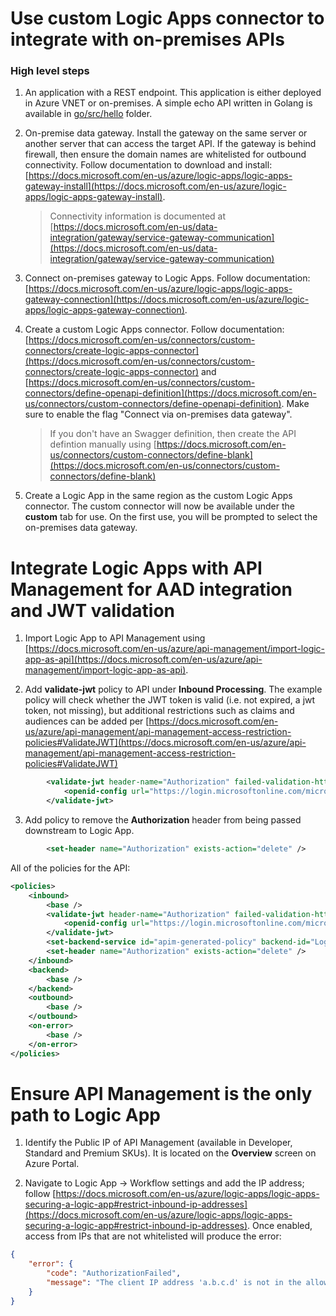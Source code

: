 # Use custom Logic Apps connector to integrate with on-premises APIs

### High level steps

1. An application with a REST endpoint.  This application is either deployed in Azure VNET or on-premises.  A simple echo API written in Golang is available in [go/src/hello](go/src/hello) folder.

2. On-premise data gateway.  Install the gateway on the same server or another server that can access the target API.  If the gateway is behind firewall, then ensure the domain names are whitelisted for outbound connectivity.  Follow documentation to download and install:  [https://docs.microsoft.com/en-us/azure/logic-apps/logic-apps-gateway-install](https://docs.microsoft.com/en-us/azure/logic-apps/logic-apps-gateway-install).

    > Connectivity information is documented at [https://docs.microsoft.com/en-us/data-integration/gateway/service-gateway-communication](https://docs.microsoft.com/en-us/data-integration/gateway/service-gateway-communication)

3. Connect on-premises gateway to Logic Apps.  Follow documentation: [https://docs.microsoft.com/en-us/azure/logic-apps/logic-apps-gateway-connection](https://docs.microsoft.com/en-us/azure/logic-apps/logic-apps-gateway-connection).

4. Create a custom Logic Apps connector.  Follow documentation: [https://docs.microsoft.com/en-us/connectors/custom-connectors/create-logic-apps-connector](https://docs.microsoft.com/en-us/connectors/custom-connectors/create-logic-apps-connector) and [https://docs.microsoft.com/en-us/connectors/custom-connectors/define-openapi-definition](https://docs.microsoft.com/en-us/connectors/custom-connectors/define-openapi-definition).  Make sure to enable the flag "Connect via on-premises data gateway".

    > If you don't have an Swagger definition, then create the API defintion manually using [https://docs.microsoft.com/en-us/connectors/custom-connectors/define-blank](https://docs.microsoft.com/en-us/connectors/custom-connectors/define-blank)

5. Create a Logic App in the same region as the custom Logic Apps connector.  The custom connector will now be available under the **custom** tab for use.  On the first use, you will be prompted to select the on-premises data gateway.

# Integrate Logic Apps with API Management for AAD integration and JWT validation

1. Import Logic App to API Management using [https://docs.microsoft.com/en-us/azure/api-management/import-logic-app-as-api](https://docs.microsoft.com/en-us/azure/api-management/import-logic-app-as-api).

2. Add **validate-jwt** policy to API under **Inbound Processing**.  The example policy will check whether the JWT token is valid (i.e. not expired, a jwt token, not missing), but additional restrictions such as claims and audiences can be added per [https://docs.microsoft.com/en-us/azure/api-management/api-management-access-restriction-policies#ValidateJWT](https://docs.microsoft.com/en-us/azure/api-management/api-management-access-restriction-policies#ValidateJWT)

```xml
        <validate-jwt header-name="Authorization" failed-validation-httpcode="401" failed-validation-error-message="Unauthorized. Access token is missing or invalid.">
            <openid-config url="https://login.microsoftonline.com/microsoft.onmicrosoft.com/.well-known/openid-configuration" />
        </validate-jwt>
```

3. Add policy to remove the **Authorization** header from being passed downstream to Logic App.

```xml
        <set-header name="Authorization" exists-action="delete" />
```

All of the policies for the API:

```xml
<policies>
    <inbound>
        <base />
        <validate-jwt header-name="Authorization" failed-validation-httpcode="401" failed-validation-error-message="Unauthorized. Access token is missing or invalid.">
            <openid-config url="https://login.microsoftonline.com/microsoft.onmicrosoft.com/.well-known/openid-configuration" />
        </validate-jwt>
        <set-backend-service id="apim-generated-policy" backend-id="LogicApp_demo_test-logic-apps" />
        <set-header name="Authorization" exists-action="delete" />
    </inbound>
    <backend>
        <base />
    </backend>
    <outbound>
        <base />
    </outbound>
    <on-error>
        <base />
    </on-error>
</policies>
```

# Ensure API Management is the only path to Logic App

1. Identify the Public IP of API Management (available in Developer, Standard and Premium SKUs).  It is located on the **Overview** screen on Azure Portal.

2. Navigate to Logic App -> Workflow settings and add the IP address; follow [https://docs.microsoft.com/en-us/azure/logic-apps/logic-apps-securing-a-logic-app#restrict-inbound-ip-addresses](https://docs.microsoft.com/en-us/azure/logic-apps/logic-apps-securing-a-logic-app#restrict-inbound-ip-addresses).  Once enabled, access from IPs that are not whitelisted will produce the error:

```json
{
    "error": {
        "code": "AuthorizationFailed",
        "message": "The client IP address 'a.b.c.d' is not in the allowed caller IP address ranges specified in the workflow access control configuration."
    }
}
```
